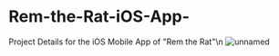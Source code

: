 # Rem-the-Rat-iOS-App-
Project Details for the iOS Mobile App of "Rem the Rat"\n
![unnamed](https://github.com/user-attachments/assets/b9dac88c-ece4-4b86-bc77-ab6f711126a1)
